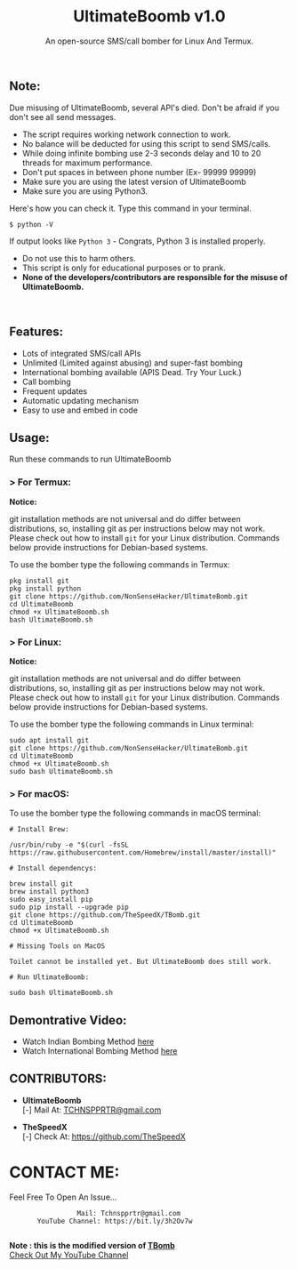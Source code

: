 <h1 align="center">UltimateBoomb v1.0</h1>
<p align="center">An open-source SMS/call bomber for Linux And Termux.</p><br>

## Note:

Due misusing of UltimateBoomb, several API's died. 
Don't be afraid if you don't see all send messages.

- The script requires working network connection to work.
- No balance will be deducted for using this script to send SMS/calls.
- While doing infinite bombing use 2-3 seconds delay and 10 to 20 threads for maximum performance.
- Don't put spaces in between phone number (Ex- 99999 99999)
- Make sure you are using the latest version of UltimateBoomb
- Make sure you are using Python3.

Here's how you can check it. Type this command in your terminal.
```
$ python -V
```
If output looks like `Python 3` - Congrats, Python 3 is installed properly.

- Do not use this to harm others.
- This script is only for educational purposes or to prank.
- **None of the developers/contributors are responsible for the misuse of UltimateBoomb.**
<br>

## Features:

- Lots of integrated SMS/call APIs
- Unlimited (Limited against abusing) and super-fast bombing
- International bombing available (APIS Dead. Try Your Luck.) 
- Call bombing
- Frequent updates
- Automatic updating mechanism
- Easy to use and embed in code

## Usage:

Run these commands to run UltimateBoomb

### > For Termux:

**Notice:** 

git installation methods are not universal and do differ between distributions,
so, installing git as per instructions below may not work.
Please check out how to install `git` for your Linux distribution.
Commands below provide instructions for Debian-based systems.

To use the bomber type the following commands in Termux:
```
pkg install git
pkg install python
git clone https://github.com/NonSenseHacker/UltimateBomb.git
cd UltimateBoomb
chmod +x UltimateBoomb.sh
bash UltimateBoomb.sh
```

### > For Linux:

**Notice:** 

git installation methods are not universal and do differ between distributions,
so, installing git as per instructions below may not work.
Please check out how to install `git` for your Linux distribution.
Commands below provide instructions for Debian-based systems.

To use the bomber type the following commands in Linux terminal:
```
sudo apt install git
git clone https://github.com/NonSenseHacker/UltimateBomb.git
cd UltimateBoomb
chmod +x UltimateBoomb.sh
sudo bash UltimateBoomb.sh
```

### > For macOS:

To use the bomber type the following commands in macOS terminal:
```
# Install Brew: 

/usr/bin/ruby -e "$(curl -fsSL https://raw.githubusercontent.com/Homebrew/install/master/install)"

# Install dependencys:

brew install git
brew install python3
sudo easy_install pip
sudo pip install --upgrade pip
git clone https://github.com/TheSpeedX/TBomb.git
cd UltimateBoomb
chmod +x UltimateBoomb.sh

# Missing Tools on MacOS

Toilet cannot be installed yet. But UltimateBoomb does still work.

# Run UltimateBoomb:

sudo bash UltimateBoomb.sh
```

## Demontrative Video:

- Watch Indian Bombing Method <a href="https://youtu.be/9KWkwsr_QGw">here</a><br>
- Watch International Bombing Method <a href="https://youtu.be/JqsHkyIcnPM">here</a><br>

## CONTRIBUTORS:

- **UltimateBoomb**<br>
[-] Mail At: TCHNSPPRTR@gmail.com

- **TheSpeedX**<br>
[-] Check At: https://github.com/TheSpeedX



# CONTACT ME:

Feel Free To Open An Issue...

```
                 Mail: Tchnspprtr@gmail.com
       YouTube Channel: https://bit.ly/3h2Ov7w
	
```
<b>Note : this is the modified version of <a href="https://github.com/TheSpeedX/TBomb.git">TBomb</a></b><br>
<a href="https://bit.ly/3h2Ov7w">Check Out My YouTube Channel</a>

                   
